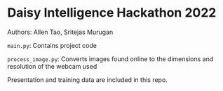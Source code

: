 # Daisy Intelligence Hackathon 2022
Authors: Allen Tao, Sritejas Murugan

`main.py`: Contains project code

`process_image.py`: Converts images found online to the dimensions and resolution of the webcam used

Presentation and training data are included in this repo.
